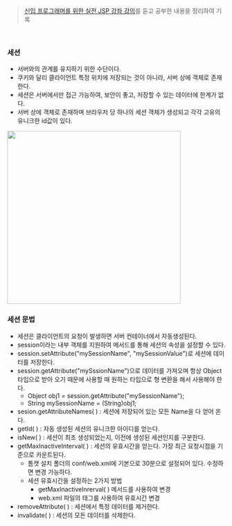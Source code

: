 > [신입 프로그래머를 위한 실전 JSP 강좌 강의](https://www.inflearn.com/course/%EC%8B%A4%EC%A0%84-jsp-%EA%B0%95%EC%A2%8C/dashboard)를 듣고 공부한 내용을 정리하여 기록

<br>

### 세션
- 서버와의 관계를 유지하기 위한 수단이다.
- 쿠키와 달리 클라이언트 특정 위치에 저장되는 것이 아니라, 서버 상에 객체로 존재한다.
- 세션은 서버에서만 접근 가능하여, 보안이 좋고, 저장할 수 있는 데이터에 한계가 없다.
- 서버 상에 객체로 존재하며 브라우저 당 하나의 세션 객체가 생성되고 각각 고유의 유니크한 id값이 있다.
<img src = "https://github.com/khy07181/TIL/blob/master/Servlet_JSP/img/Session_1.png" width="400px">
<br>

### 세션 문법
- 세션은 클라이언트의 요청이 발생하면 서버 컨테이너에서 자동생성된다.
- session이라는 내부 객체를 지원하여 메서드를 통해 세션의 속성을 설정할 수 있다.
- session.setAttribute("mySessionName", "mySessionValue")로 세션에 데이터를 저장한다.
- session.getAttribute("mySssionName")으로 데이터를 가져오며 항상 Object 타입으로 받아 오기 때문에 사용할 때 원하는 타입으로 형 변환을 해서 사용해야 한다.
	* Object obj1 = session.getAttribute("mySessionName");
	* String mySessionName = (String)obj1;
- sesion.getAttributeNames( ) : 세션에 저장되어 있는 모든 Name을 다 얻어 온다.
- getId( ) : 자동 생성된 세션의 유니크한 아이디를 얻는다.
- isNew( ) : 세션이 최조 생성되었는지, 이전에 생성된 세션인지를 구분한다.
- getMaxInactiveInterval( ) : 세션의 유효시간을 얻는다. 가장 최근 요청시점을 기준으로 카운트된다.
	* 톰캣 설치 폴더의 conf/web.xml에 기본으로 30분으로 설정되어 있다. 수정하면 변경 가능하다.
	* 세션 유효시간을 설정하는 2가지 방법
		- getMaxInactiveInrerval( ) 메서드를 사용하여 변경
		- web.xml 파일의 <session-config> 태그를 사용하여 유효시간 변경
- removeAttribute( ) : 세션에서 특정 데이터를 제거한다.
- invalidate( ) : 세션의 모든 데이터를 삭제한다.
